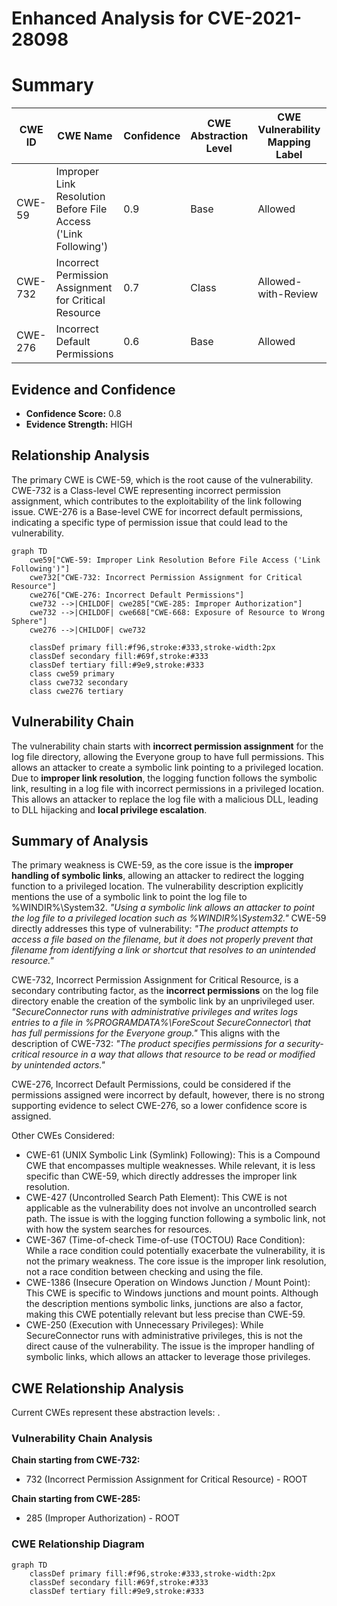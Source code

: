 # Enhanced Analysis for CVE-2021-28098

# Summary
| CWE ID | CWE Name | Confidence | CWE Abstraction Level | CWE Vulnerability Mapping Label | CWE-Vulnerability Mapping Notes |
|---|---|---|---|---|---|
| CWE-59 | Improper Link Resolution Before File Access ('Link Following') | 0.9 | Base | Allowed | Primary CWE |
| CWE-732 | Incorrect Permission Assignment for Critical Resource | 0.7 | Class | Allowed-with-Review | Secondary CWE |
| CWE-276 | Incorrect Default Permissions | 0.6 | Base | Allowed | Secondary CWE |

## Evidence and Confidence

*   **Confidence Score:** 0.8
*   **Evidence Strength:** HIGH

## Relationship Analysis
The primary CWE is CWE-59, which is the root cause of the vulnerability. CWE-732 is a Class-level CWE representing incorrect permission assignment, which contributes to the exploitability of the link following issue. CWE-276 is a Base-level CWE for incorrect default permissions, indicating a specific type of permission issue that could lead to the vulnerability.

```mermaid
graph TD
    cwe59["CWE-59: Improper Link Resolution Before File Access ('Link Following')"]
    cwe732["CWE-732: Incorrect Permission Assignment for Critical Resource"]
    cwe276["CWE-276: Incorrect Default Permissions"]
    cwe732 -->|CHILDOF| cwe285["CWE-285: Improper Authorization"]
    cwe732 -->|CHILDOF| cwe668["CWE-668: Exposure of Resource to Wrong Sphere"]
    cwe276 -->|CHILDOF| cwe732
    
    classDef primary fill:#f96,stroke:#333,stroke-width:2px
    classDef secondary fill:#69f,stroke:#333
    classDef tertiary fill:#9e9,stroke:#333
    class cwe59 primary
    class cwe732 secondary
    class cwe276 tertiary
```

## Vulnerability Chain
The vulnerability chain starts with **incorrect permission assignment** for the log file directory, allowing the Everyone group to have full permissions. This allows an attacker to create a symbolic link pointing to a privileged location. Due to **improper link resolution**, the logging function follows the symbolic link, resulting in a log file with incorrect permissions in a privileged location. This allows an attacker to replace the log file with a malicious DLL, leading to DLL hijacking and **local privilege escalation**.

## Summary of Analysis
The primary weakness is CWE-59, as the core issue is the **improper handling of symbolic links**, allowing an attacker to redirect the logging function to a privileged location. The vulnerability description explicitly mentions the use of a symbolic link to point the log file to %WINDIR%\System32.
_"Using a symbolic link allows an attacker to point the log file to a privileged location such as %WINDIR%\System32."_
CWE-59 directly addresses this type of vulnerability: _"The product attempts to access a file based on the filename, but it does not properly prevent that filename from identifying a link or shortcut that resolves to an unintended resource."_

CWE-732, Incorrect Permission Assignment for Critical Resource, is a secondary contributing factor, as the **incorrect permissions** on the log file directory enable the creation of the symbolic link by an unprivileged user.
_"SecureConnector runs with administrative privileges and writes logs entries to a file in %PROGRAMDATA%\ForeScout SecureConnector\ that has full permissions for the Everyone group."_
This aligns with the description of CWE-732: _"The product specifies permissions for a security-critical resource in a way that allows that resource to be read or modified by unintended actors."_

CWE-276, Incorrect Default Permissions, could be considered if the permissions assigned were incorrect by default, however, there is no strong supporting evidence to select CWE-276, so a lower confidence score is assigned.

Other CWEs Considered:

*   CWE-61 (UNIX Symbolic Link (Symlink) Following): This is a Compound CWE that encompasses multiple weaknesses. While relevant, it is less specific than CWE-59, which directly addresses the improper link resolution.
*   CWE-427 (Uncontrolled Search Path Element): This CWE is not applicable as the vulnerability does not involve an uncontrolled search path. The issue is with the logging function following a symbolic link, not with how the system searches for resources.
*   CWE-367 (Time-of-check Time-of-use (TOCTOU) Race Condition): While a race condition could potentially exacerbate the vulnerability, it is not the primary weakness. The core issue is the improper link resolution, not a race condition between checking and using the file.
*   CWE-1386 (Insecure Operation on Windows Junction / Mount Point): This CWE is specific to Windows junctions and mount points. Although the description mentions symbolic links, junctions are also a factor, making this CWE potentially relevant but less precise than CWE-59.
*   CWE-250 (Execution with Unnecessary Privileges): While SecureConnector runs with administrative privileges, this is not the direct cause of the vulnerability. The issue is the improper handling of symbolic links, which allows an attacker to leverage those privileges.


## CWE Relationship Analysis

Current CWEs represent these abstraction levels: .


### Vulnerability Chain Analysis

**Chain starting from CWE-732:**
- 732 (Incorrect Permission Assignment for Critical Resource) - ROOT


**Chain starting from CWE-285:**
- 285 (Improper Authorization) - ROOT



### CWE Relationship Diagram

```mermaid
graph TD
    classDef primary fill:#f96,stroke:#333,stroke-width:2px
    classDef secondary fill:#69f,stroke:#333
    classDef tertiary fill:#9e9,stroke:#333
```